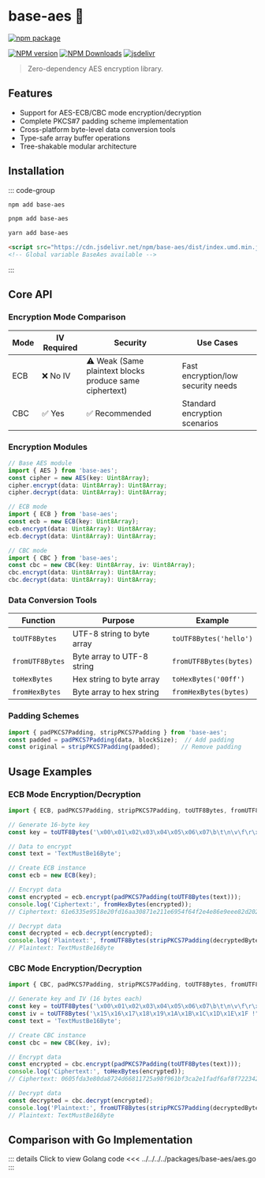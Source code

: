 # base-aes 🔐

[![npm package](https://nodei.co/npm/base-aes.png?downloads=true&downloadRank=true&stars=true)](https://www.npmjs.com/package/base-aes)

[![NPM version](https://img.shields.io/npm/v/base-aes.svg?style=flat)](https://npmjs.org/package/base-aes)
[![NPM Downloads](https://img.shields.io/npm/dm/base-aes.svg?style=flat)](https://npmjs.org/package/base-aes)
[![jsdelivr](https://data.jsdelivr.com/v1/package/npm/base-aes/badge)](https://www.jsdelivr.com/package/npm/base-aes)

> Zero-dependency AES encryption library.

## Features
- Support for AES-ECB/CBC mode encryption/decryption
- Complete PKCS#7 padding scheme implementation
- Cross-platform byte-level data conversion tools
- Type-safe array buffer operations
- Tree-shakable modular architecture

## Installation
::: code-group
```bash [npm]
npm add base-aes
```
```bash [pnpm]
pnpm add base-aes
```
```bash [yarn]
yarn add base-aes
```
```html [HTML]
<script src="https://cdn.jsdelivr.net/npm/base-aes/dist/index.umd.min.js"></script>
<!-- Global variable BaseAes available -->
```
:::

## Core API

### Encryption Mode Comparison
| Mode | IV Required | Security | Use Cases |
|------|-------------|----------|-----------|
| ECB  | ❌ No IV    | ⚠️ Weak (Same plaintext blocks produce same ciphertext) | Fast encryption/low security needs |
| CBC  | ✅ Yes      | ✅ Recommended | Standard encryption scenarios |

### Encryption Modules
```ts
// Base AES module
import { AES } from 'base-aes';
const cipher = new AES(key: Uint8Array);
cipher.encrypt(data: Uint8Array): Uint8Array;
cipher.decrypt(data: Uint8Array): Uint8Array;

// ECB mode
import { ECB } from 'base-aes';
const ecb = new ECB(key: Uint8Array);
ecb.encrypt(data: Uint8Array): Uint8Array;
ecb.decrypt(data: Uint8Array): Uint8Array;

// CBC mode
import { CBC } from 'base-aes';
const cbc = new CBC(key: Uint8Array, iv: Uint8Array);
cbc.encrypt(data: Uint8Array): Uint8Array;
cbc.decrypt(data: Uint8Array): Uint8Array;
```

### Data Conversion Tools
| Function          | Purpose                     | Example                      |
|-------------------|-----------------------------|------------------------------|
| `toUTF8Bytes`     | UTF-8 string to byte array  | `toUTF8Bytes('hello')`       |
| `fromUTF8Bytes`   | Byte array to UTF-8 string  | `fromUTF8Bytes(bytes)`       |
| `toHexBytes`      | Hex string to byte array    | `toHexBytes('00ff')`        |
| `fromHexBytes`    | Byte array to hex string    | `fromHexBytes(bytes)`        |

### Padding Schemes
```ts
import { padPKCS7Padding, stripPKCS7Padding } from 'base-aes';
const padded = padPKCS7Padding(data, blockSize);  // Add padding
const original = stripPKCS7Padding(padded);      // Remove padding
```

## Usage Examples

### ECB Mode Encryption/Decryption
```ts
import { ECB, padPKCS7Padding, stripPKCS7Padding, toUTF8Bytes, fromUTF8Bytes, fromHexBytes } from 'base-aes';

// Generate 16-byte key
const key = toUTF8Bytes('\x00\x01\x02\x03\x04\x05\x06\x07\b\t\n\v\f\r\x0E\x0F');

// Data to encrypt
const text = 'TextMustBe16Byte';

// Create ECB instance
const ecb = new ECB(key);

// Encrypt data
const encrypted = ecb.encrypt(padPKCS7Padding(toUTF8Bytes(text)));
console.log('Ciphertext:', fromHexBytes(encrypted));
// Ciphertext: 61e6335e9518e20fd16aa30871e211e6954f64f2e4e86e9eee82d20216684899

// Decrypt data
const decrypted = ecb.decrypt(encrypted);
console.log('Plaintext:', fromUTF8Bytes(stripPKCS7Padding(decryptedBytes)));
// Plaintext: TextMustBe16Byte
```

### CBC Mode Encryption/Decryption
```ts
import { CBC, padPKCS7Padding, stripPKCS7Padding, toUTF8Bytes, fromUTF8Bytes, fromHexBytes } from 'base-aes';

// Generate key and IV (16 bytes each)
const key = toUTF8Bytes('\x00\x01\x02\x03\x04\x05\x06\x07\b\t\n\v\f\r\x0E\x0F');
const iv = toUTF8Bytes('\x15\x16\x17\x18\x19\x1A\x1B\x1C\x1D\x1E\x1F !"#$');
const text = 'TextMustBe16Byte';

// Create CBC instance
const cbc = new CBC(key, iv);

// Encrypt data
const encrypted = cbc.encrypt(padPKCS7Padding(toUTF8Bytes(text)));
console.log('Ciphertext:', toHexBytes(encrypted));
// Ciphertext: 0605fda3e80da8724d66811725a98f961bf3ca2e1fadf6af8f7223425c74bc69

// Decrypt data
const decrypted = cbc.decrypt(encrypted);
console.log('Plaintext:', fromUTF8Bytes(stripPKCS7Padding(decryptedBytes)));
// Plaintext: TextMustBe16Byte
```

## Comparison with Go Implementation

::: details Click to view Golang code
<<< ../../../../packages/base-aes/aes.go
:::
